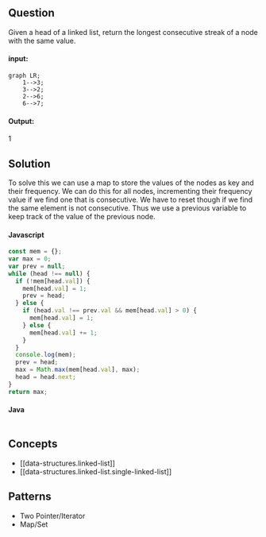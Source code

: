 
## Question

Given a head of a linked list, return the longest consecutive streak of a node with the same value.

#### input:

```mermaid
graph LR;
    1-->3;
    3-->2;
    2-->6;
    6-->7;
```

#### Output:

1

## Solution

To solve this we can use a map to store the values of the nodes as key and their frequency. We can do this for all nodes, incrementing their frequency value if we find one that is consecutive. We have to reset though if we find the same element is not consecutive. Thus we use a previous variable to keep track of the value of the previous node.

#### Javascript

```javascript
const mem = {};
var max = 0;
var prev = null;
while (head !== null) {
  if (!mem[head.val]) {
    mem[head.val] = 1;
    prev = head;
  } else {
    if (head.val !== prev.val && mem[head.val] > 0) {
      mem[head.val] = 1;
    } else {
      mem[head.val] += 1;
    }
  }
  console.log(mem);
  prev = head;
  max = Math.max(mem[head.val], max);
  head = head.next;
}
return max;
```

#### Java

```java

```

## Concepts

- [[data-structures.linked-list]]
- [[data-structures.linked-list.single-linked-list]]

## Patterns

- Two Pointer/Iterator
- Map/Set
